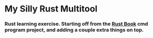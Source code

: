 # My Silly Rust Multitool

### Rust learning exercise. Starting off from the [Rust Book](https://doc.rust-lang.org/stable/book/ch12-00-an-io-project.html) cmd program project, and adding a couple extra things on top.